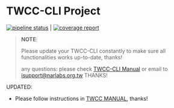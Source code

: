 # TWCC-CLI Project
[![pipeline status](https://git.narl.org.tw/gitlab/ai-infra/twcc-cli/badges/aug_dev_Feb/pipeline.svg)](https://git.narl.org.tw/gitlab/ai-infra/twcc-cli/commits/aug_dev_Feb) | [![coverage report](https://git.narl.org.tw/gitlab/ai-infra/twcc-cli/badges/aug_dev_Feb/coverage.svg)](https://git.narl.org.tw/gitlab/ai-infra/twcc-cli/commits/aug_dev_Feb)


> **NOTE**:
>
> Please update your TWCC-CLI constantly to make sure all functionalities works up-to-date, thanks! 
> 
> any questions: please check [TWCC-CLI Manual](https://www.twcc.ai/doc?page=deploy_env_cli) or email to isupport@narlabs.org.tw THANKS!


UPDATED:
- Please follow instructions in [TWCC MANUAL](https://www.twcc.ai/doc?page=deploy_env_cli), thanks!
